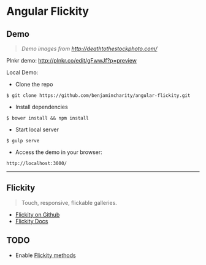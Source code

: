 # Angular Flickity

## Demo

> _Demo images from http://deathtothestockphoto.com/_

Plnkr demo: http://plnkr.co/edit/gFwwJf?p=preview

Local Demo:

- Clone the repo

```
$ git clone https://github.com/benjamincharity/angular-flickity.git
```

- Install dependencies

```
$ bower install && npm install
```

- Start local server

```
$ gulp serve
```

- Access the demo in your browser:

```
http://localhost:3000/
```

- - -

## Flickity

> Touch, responsive, flickable galleries.

- [Flickity on Github](https://github.com/metafizzy/flickity)
- [Flickity Docs](http://flickity.metafizzy.co/)

## TODO

- Enable [Flickity methods](http://flickity.metafizzy.co/api.html)

